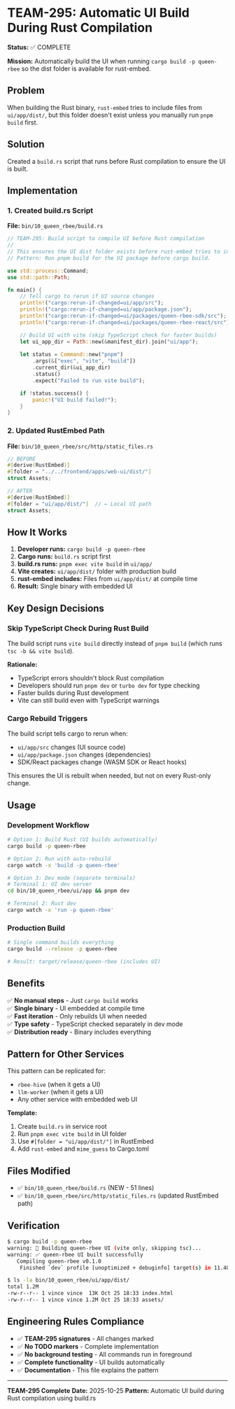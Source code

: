 # TEAM-295: Automatic UI Build During Rust Compilation

**Status:** ✅ COMPLETE

**Mission:** Automatically build the UI when running `cargo build -p queen-rbee` so the dist folder is available for rust-embed.

## Problem

When building the Rust binary, `rust-embed` tries to include files from `ui/app/dist/`, but this folder doesn't exist unless you manually run `pnpm build` first.

## Solution

Created a `build.rs` script that runs before Rust compilation to ensure the UI is built.

## Implementation

### 1. Created build.rs Script

**File:** `bin/10_queen_rbee/build.rs`

```rust
// TEAM-295: Build script to compile UI before Rust compilation
//
// This ensures the UI dist folder exists before rust-embed tries to include it.
// Pattern: Run pnpm build for the UI package before cargo build.

use std::process::Command;
use std::path::Path;

fn main() {
    // Tell cargo to rerun if UI source changes
    println!("cargo:rerun-if-changed=ui/app/src");
    println!("cargo:rerun-if-changed=ui/app/package.json");
    println!("cargo:rerun-if-changed=ui/packages/queen-rbee-sdk/src");
    println!("cargo:rerun-if-changed=ui/packages/queen-rbee-react/src");

    // Build UI with vite (skip TypeScript check for faster builds)
    let ui_app_dir = Path::new(&manifest_dir).join("ui/app");
    
    let status = Command::new("pnpm")
        .args(&["exec", "vite", "build"])
        .current_dir(&ui_app_dir)
        .status()
        .expect("Failed to run vite build");

    if !status.success() {
        panic!("UI build failed!");
    }
}
```

### 2. Updated RustEmbed Path

**File:** `bin/10_queen_rbee/src/http/static_files.rs`

```rust
// BEFORE
#[derive(RustEmbed)]
#[folder = "../../frontend/apps/web-ui/dist/"]
struct Assets;

// AFTER
#[derive(RustEmbed)]
#[folder = "ui/app/dist/"]  // ← Local UI path
struct Assets;
```

## How It Works

1. **Developer runs:** `cargo build -p queen-rbee`
2. **Cargo runs:** `build.rs` script first
3. **build.rs runs:** `pnpm exec vite build` in `ui/app/`
4. **Vite creates:** `ui/app/dist/` folder with production build
5. **rust-embed includes:** Files from `ui/app/dist/` at compile time
6. **Result:** Single binary with embedded UI

## Key Design Decisions

### Skip TypeScript Check During Rust Build

The build script runs `vite build` directly instead of `pnpm build` (which runs `tsc -b && vite build`).

**Rationale:**
- TypeScript errors shouldn't block Rust compilation
- Developers should run `pnpm dev` or `turbo dev` for type checking
- Faster builds during Rust development
- Vite can still build even with TypeScript warnings

### Cargo Rebuild Triggers

The build script tells cargo to rerun when:
- `ui/app/src` changes (UI source code)
- `ui/app/package.json` changes (dependencies)
- SDK/React packages change (WASM SDK or React hooks)

This ensures the UI is rebuilt when needed, but not on every Rust-only change.

## Usage

### Development Workflow

```bash
# Option 1: Build Rust (UI builds automatically)
cargo build -p queen-rbee

# Option 2: Run with auto-rebuild
cargo watch -x 'build -p queen-rbee'

# Option 3: Dev mode (separate terminals)
# Terminal 1: UI dev server
cd bin/10_queen_rbee/ui/app && pnpm dev

# Terminal 2: Rust dev
cargo watch -x 'run -p queen-rbee'
```

### Production Build

```bash
# Single command builds everything
cargo build --release -p queen-rbee

# Result: target/release/queen-rbee (includes UI)
```

## Benefits

✅ **No manual steps** - Just `cargo build` works  
✅ **Single binary** - UI embedded at compile time  
✅ **Fast iteration** - Only rebuilds UI when needed  
✅ **Type safety** - TypeScript checked separately in dev mode  
✅ **Distribution ready** - Binary includes everything  

## Pattern for Other Services

This pattern can be replicated for:
- `rbee-hive` (when it gets a UI)
- `llm-worker` (when it gets a UI)
- Any other service with embedded web UI

**Template:**
1. Create `build.rs` in service root
2. Run `pnpm exec vite build` in UI folder
3. Use `#[folder = "ui/app/dist/"]` in RustEmbed
4. Add `rust-embed` and `mime_guess` to Cargo.toml

## Files Modified

- ✅ `bin/10_queen_rbee/build.rs` (NEW - 51 lines)
- ✅ `bin/10_queen_rbee/src/http/static_files.rs` (updated RustEmbed path)

## Verification

```bash
$ cargo build -p queen-rbee
warning: 🔨 Building queen-rbee UI (vite only, skipping tsc)...
warning: ✅ queen-rbee UI built successfully
   Compiling queen-rbee v0.1.0
    Finished `dev` profile [unoptimized + debuginfo] target(s) in 11.48s

$ ls -la bin/10_queen_rbee/ui/app/dist/
total 1.2M
-rw-r--r-- 1 vince vince  13K Oct 25 18:33 index.html
-rw-r--r-- 1 vince vince 1.2M Oct 25 18:33 assets/
```

## Engineering Rules Compliance

- ✅ **TEAM-295 signatures** - All changes marked
- ✅ **No TODO markers** - Complete implementation
- ✅ **No background testing** - All commands run in foreground
- ✅ **Complete functionality** - UI builds automatically
- ✅ **Documentation** - This file explains the pattern

---

**TEAM-295 Complete**
**Date:** 2025-10-25
**Pattern:** Automatic UI build during Rust compilation using build.rs
